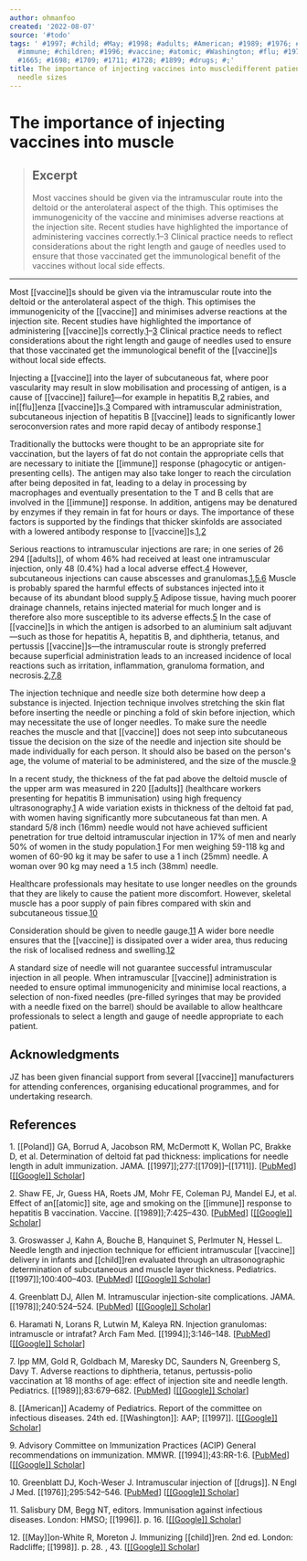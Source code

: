 ```yaml
---
author: ohmanfoo
created: '2022-08-07'
source: '#todo'
tags: ' #1997; #child; #May; #1998; #adults; #American; #1989; #1976; #1994; #Poland;
  #immune; #children; #1996; #vaccine; #atomic; #Washington; #flu; #1978; #1899; #Google;
  #1665; #1698; #1709; #1711; #1728; #1899; #drugs; #;'
title: The importance of injecting vaccines into muscledifferent patients need different
  needle sizes
---
```


# The importance of injecting vaccines into muscle

> ## Excerpt
> Most vaccines should be given via the intramuscular route into the deltoid or the anterolateral aspect of the thigh. This optimises the immunogenicity of the vaccine and minimises adverse reactions at the injection site. Recent studies have highlighted the importance of administering vaccines correctly.1–3 Clinical practice needs to reflect considerations about the right length and gauge of needles used to ensure that those vaccinated get the immunological benefit of the vaccines without local side effects.

---
Most [[vaccine]]s should be given via the intramuscular route into the deltoid or the anterolateral aspect of the thigh. This optimises the immunogenicity of the [[vaccine]] and minimises adverse reactions at the injection site. Recent studies have highlighted the importance of administering [[vaccine]]s correctly.[1](https://www.ncbi.nlm.nih.gov/pmc/articles/PMC11[[[[1899]]]]7/#B1)–[3](https://www.ncbi.nlm.nih.gov/pmc/articles/PMC11[[[[1899]]]]7/#B3) Clinical practice needs to reflect considerations about the right length and gauge of needles used to ensure that those vaccinated get the immunological benefit of the [[vaccine]]s without local side effects.

Injecting a [[vaccine]] into the layer of subcutaneous fat, where poor vascularity may result in slow mobilisation and processing of antigen, is a cause of [[vaccine]] failure[1](https://www.ncbi.nlm.nih.gov/pmc/articles/PMC11[[[[1899]]]]7/#B1)—for example in hepatitis B,[2](https://www.ncbi.nlm.nih.gov/pmc/articles/PMC11[[[[1899]]]]7/#B2) rabies, and in[[flu]]enza [[vaccine]]s.[3](https://www.ncbi.nlm.nih.gov/pmc/articles/PMC11[[[[1899]]]]7/#B3) Compared with intramuscular administration, subcutaneous injection of hepatitis B [[vaccine]] leads to significantly lower seroconversion rates and more rapid decay of antibody response.[1](https://www.ncbi.nlm.nih.gov/pmc/articles/PMC11[[[[1899]]]]7/#B1)

Traditionally the buttocks were thought to be an appropriate site for vaccination, but the layers of fat do not contain the appropriate cells that are necessary to initiate the [[immune]] response (phagocytic or antigen-presenting cells). The antigen may also take longer to reach the circulation after being deposited in fat, leading to a delay in processing by macrophages and eventually presentation to the T and B cells that are involved in the [[immune]] response. In addition, antigens may be denatured by enzymes if they remain in fat for hours or days. The importance of these factors is supported by the findings that thicker skinfolds are associated with a lowered antibody response to [[vaccine]]s.[1](https://www.ncbi.nlm.nih.gov/pmc/articles/PMC11[[[[1899]]]]7/#B1),[2](https://www.ncbi.nlm.nih.gov/pmc/articles/PMC11[[[[1899]]]]7/#B2)

Serious reactions to intramuscular injections are rare; in one series of 26 294 [[adults]], of whom 46% had received at least one intramuscular injection, only 48 (0.4%) had a local adverse effect.[4](https://www.ncbi.nlm.nih.gov/pmc/articles/PMC11[[[[1899]]]]7/#B4) However, subcutaneous injections can cause abscesses and granulomas.[1](https://www.ncbi.nlm.nih.gov/pmc/articles/PMC11[[[[1899]]]]7/#B1),[5](https://www.ncbi.nlm.nih.gov/pmc/articles/PMC11[[[[1899]]]]7/#B5),[6](https://www.ncbi.nlm.nih.gov/pmc/articles/PMC11[[[[1899]]]]7/#B6) Muscle is probably spared the harmful effects of substances injected into it because of its abundant blood supply.[5](https://www.ncbi.nlm.nih.gov/pmc/articles/PMC11[[[[1899]]]]7/#B5) Adipose tissue, having much poorer drainage channels, retains injected material for much longer and is therefore also more susceptible to its adverse effects.[5](https://www.ncbi.nlm.nih.gov/pmc/articles/PMC11[[[[1899]]]]7/#B5) In the case of [[vaccine]]s in which the antigen is adsorbed to an aluminium salt adjuvant—such as those for hepatitis A, hepatitis B, and diphtheria, tetanus, and pertussis [[vaccine]]s—the intramuscular route is strongly preferred because superficial administration leads to an increased incidence of local reactions such as irritation, inflammation, granuloma formation, and necrosis.[2](https://www.ncbi.nlm.nih.gov/pmc/articles/PMC11[[[[1899]]]]7/#B2),[7](https://www.ncbi.nlm.nih.gov/pmc/articles/PMC11[[[[1899]]]]7/#B7),[8](https://www.ncbi.nlm.nih.gov/pmc/articles/PMC11[[[[1899]]]]7/#B8)

The injection technique and needle size both determine how deep a substance is injected. Injection technique involves stretching the skin flat before inserting the needle or pinching a fold of skin before injection, which may necessitate the use of longer needles. To make sure the needle reaches the muscle and that [[vaccine]] does not seep into subcutaneous tissue the decision on the size of the needle and injection site should be made individually for each person. It should also be based on the person's age, the volume of material to be administered, and the size of the muscle.[9](https://www.ncbi.nlm.nih.gov/pmc/articles/PMC11[[[[1899]]]]7/#B9)

In a recent study, the thickness of the fat pad above the deltoid muscle of the upper arm was measured in 220 [[adults]] (healthcare workers presenting for hepatitis B immunisation) using high frequency ultrasonography.[1](https://www.ncbi.nlm.nih.gov/pmc/articles/PMC11[[[[1899]]]]7/#B1) A wide variation exists in thickness of the deltoid fat pad, with women having significantly more subcutaneous fat than men. A standard 5/8 inch (16mm) needle would not have achieved sufficient penetration for true deltoid intramuscular injection in 17% of men and nearly 50% of women in the study population.[1](https://www.ncbi.nlm.nih.gov/pmc/articles/PMC11[[[[1899]]]]7/#B1) For men weighing 59-118 kg and women of 60-90 kg it may be safer to use a 1 inch (25mm) needle. A woman over 90 kg may need a 1.5 inch (38mm) needle.

Healthcare professionals may hesitate to use longer needles on the grounds that they are likely to cause the patient more discomfort. However, skeletal muscle has a poor supply of pain fibres compared with skin and subcutaneous tissue.[10](https://www.ncbi.nlm.nih.gov/pmc/articles/PMC11[[[[1899]]]]7/#B10)

Consideration should be given to needle gauge.[11](https://www.ncbi.nlm.nih.gov/pmc/articles/PMC11[[[[1899]]]]7/#B11) A wider bore needle ensures that the [[vaccine]] is dissipated over a wider area, thus reducing the risk of localised redness and swelling.[12](https://www.ncbi.nlm.nih.gov/pmc/articles/PMC11[[[[1899]]]]7/#B12)

A standard size of needle will not guarantee successful intramuscular injection in all people. When intramuscular [[vaccine]] administration is needed to ensure optimal immunogenicity and minimise local reactions, a selection of non-fixed needles (pre-filled syringes that may be provided with a needle fixed on the barrel) should be available to allow healthcare professionals to select a length and gauge of needle appropriate to each patient.

## Acknowledgments

JZ has been given financial support from several [[vaccine]] manufacturers for attending conferences, organising educational programmes, and for undertaking research.

## References

1\. [[Poland]] GA, Borrud A, Jacobson RM, McDermott K, Wollan PC, Brakke D, et al. Determination of deltoid fat pad thickness: implications for needle length in adult immunization. JAMA. [[1997]];277:[[1709]]–[[1711]]. \[[PubMed](https://www.ncbi.nlm.nih.gov/pubmed/9[[1698]]99)\] \[[[[Google]] Scholar](https://scholar.google.com/scholar_lookup?journal=JAMA&title=Determination+of+deltoid+fat+pad+thickness:+implications+for+needle+length+in+adult+immunization&author=GA+[[Poland]]&author=A+Borrud&author=RM+Jacobson&author=K+McDermott&author=PC+Wollan&volume=277&publication_year=[[1997]]&pages=[[1709]]-[[1711]]&pmid=9[[1698]]99&)\]

2\. Shaw FE, Jr, Guess HA, Roets JM, Mohr FE, Coleman PJ, Mandel EJ, et al. Effect of an[[atomic]] site, age and smoking on the [[immune]] response to hepatitis B vaccination. Vaccine. [[1989]];7:425–430. \[[PubMed](https://www.ncbi.nlm.nih.gov/pubmed/2530717)\] \[[[[Google]] Scholar](https://scholar.google.com/scholar_lookup?journal=Vaccine&title=Effect+of+an[[atomic]]+site,+age+and+smoking+on+the+[[immune]]+response+to+hepatitis+B+vaccination&author=FE+Shaw&author=HA+Guess&author=JM+Roets&author=FE+Mohr&author=PJ+Coleman&volume=7&publication_year=[[1989]]&pages=425-430&pmid=2530717&)\]

3\. Groswasser J, Kahn A, Bouche B, Hanquinet S, Perlmuter N, Hessel L. Needle length and injection technique for efficient intramuscular [[vaccine]] delivery in infants and [[child]]ren evaluated through an ultrasonographic determination of subcutaneous and muscle layer thickness. Pediatrics. [[1997]];100:400–403. \[[PubMed](https://www.ncbi.nlm.nih.gov/pubmed/9282716)\] \[[[[Google]] Scholar](https://scholar.google.com/scholar_lookup?journal=Pediatrics&title=Needle+length+and+injection+technique+for+efficient+intramuscular+[[vaccine]]+delivery+in+infants+and+[[child]]ren+evaluated+through+an+ultrasonographic+determination+of+subcutaneous+and+muscle+layer+thickness&author=J+Groswasser&author=A+Kahn&author=B+Bouche&author=S+Hanquinet&author=N+Perlmuter&volume=100&publication_year=[[1997]]&pages=400-403&pmid=9282716&)\]

4\. Greenblatt DJ, Allen M. Intramuscular injection-site complications. JAMA. [[1978]];240:524–524. \[[PubMed](https://www.ncbi.nlm.nih.gov/pubmed/67[[1665]])\] \[[[[Google]] Scholar](https://scholar.google.com/scholar_lookup?journal=JAMA&title=Intramuscular+injection-site+complications&author=DJ+Greenblatt&author=M+Allen&volume=240&publication_year=[[1978]]&pages=524-524&)\]

6\. Haramati N, Lorans R, Lutwin M, Kaleya RN. Injection granulomas: intramuscle or intrafat? Arch Fam Med. [[1994]];3:146–148. \[[PubMed](https://www.ncbi.nlm.nih.gov/pubmed/7994436)\] \[[[[Google]] Scholar](https://scholar.google.com/scholar_lookup?journal=Arch+Fam+Med&title=Injection+granulomas:+intramuscle+or+intrafat?&author=N+Haramati&author=R+Lorans&author=M+Lutwin&author=RN+Kaleya&volume=3&publication_year=[[1994]]&pages=146-148&pmid=7994436&)\]

7\. Ipp MM, Gold R, Goldbach M, Maresky DC, Saunders N, Greenberg S, Davy T. Adverse reactions to diphtheria, tetanus, pertussis-polio vaccination at 18 months of age: effect of injection site and needle length. Pediatrics. [[1989]];83:679–682. \[[PubMed](https://www.ncbi.nlm.nih.gov/pubmed/27[[1728]]4)\] \[[[[Google]] Scholar](https://scholar.google.com/scholar_lookup?journal=Pediatrics&title=Adverse+reactions+to+diphtheria,+tetanus,+pertussis-polio+vaccination+at+18+months+of+age:+effect+of+injection+site+and+needle+length&author=MM+Ipp&author=R+Gold&author=M+Goldbach&author=DC+Maresky&author=N+Saunders&volume=83&publication_year=[[1989]]&pages=679-682&pmid=27[[1728]]4&)\]

8\. [[American]] Academy of Pediatrics. Report of the committee on infectious diseases. 24th ed. [[Washington]]: AAP; [[1997]]. \[[[[Google]] Scholar](https://scholar.google.com/scholar_lookup?title=Report+of+the+committee+on+infectious+diseases.&publication_year=[[1997]]&)\]

9\. Advisory Committee on Immunization Practices (ACIP) General recommendations on immunization. MMWR. [[1994]];43:RR-1:6. \[[PubMed](https://www.ncbi.nlm.nih.gov/pubmed/8145710)\] \[[[[Google]] Scholar](https://scholar.google.com/scholar_lookup?journal=MMWR&title=General+recommendations+on+immunization&volume=43&publication_year=[[1994]]&pages=RR-1:6&)\]

10\. Greenblatt DJ, Koch-Weser J. Intramuscular injection of [[drugs]]. N Engl J Med. [[1976]];295:542–546. \[[PubMed](https://www.ncbi.nlm.nih.gov/pubmed/950960)\] \[[[[Google]] Scholar](https://scholar.google.com/scholar_lookup?journal=N+Engl+J+Med&title=Intramuscular+injection+of+[[drugs]]&author=DJ+Greenblatt&author=J+Koch-Weser&volume=295&publication_year=[[1976]]&pages=542-546&pmid=950960&)\]

11\. Salisbury DM, Begg NT, editors. Immunisation against infectious diseases. London: HMSO; [[1996]]. p. 16. \[[[[Google]] Scholar](https://scholar.google.com/scholar_lookup?title=Immunisation+against+infectious+diseases.&publication_year=[[1996]]&)\]

12\. [[May]]on-White R, Moreton J. Immunizing [[child]]ren. 2nd ed. London: Radcliffe; [[1998]]. p. 28. , 43. \[[[[Google]] Scholar](https://scholar.google.com/scholar_lookup?title=Immunizing+[[child]]ren.&author=R+[[May]]on-White&author=J+Moreton&publication_year=[[1998]]&)\]